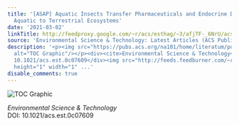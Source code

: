 ```yaml
---
title: '[ASAP] Aquatic Insects Transfer Pharmaceuticals and Endocrine Disruptors from
  Aquatic to Terrestrial Ecosystems'
date: '2021-03-02'
linkTitle: http://feedproxy.google.com/~r/acs/esthag/~3/afjTF-_6NrU/acs.est.0c07609
source: 'Environmental Science & Technology: Latest Articles (ACS Publications)'
description: '<p><img src="https://pubs.acs.org/na101/home/literatum/publisher/achs/journals/content/esthag/0/esthag.ahead-of-print/acs.est.0c07609/20210302/images/medium/es0c07609_0005.gif"
  alt="TOC Graphic"/></p><div><cite>Environmental Science & Technology</cite></div><div>DOI:
  10.1021/acs.est.0c07609</div><img src="http://feeds.feedburner.com/~r/acs/esthag/~4/afjTF-_6NrU"
  height="1" width="1" ...'
disable_comments: true
---
```

<p><img src="https://pubs.acs.org/na101/home/literatum/publisher/achs/journals/content/esthag/0/esthag.ahead-of-print/acs.est.0c07609/20210302/images/medium/es0c07609_0005.gif" alt="TOC Graphic"/></p><div><cite>Environmental Science & Technology</cite></div><div>DOI: 10.1021/acs.est.0c07609</div><img src="http://feeds.feedburner.com/~r/acs/esthag/~4/afjTF-_6NrU" height="1" width="1" ...